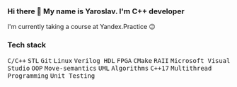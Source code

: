 ### Hi there 👋 My name is Yaroslav. I'm C++ developer
I'm currently taking a course at Yandex.Practice 😉

### Tech stack
<kbd>C/C++</kbd> <kbd>STL</kbd> <kbd>Git</kbd> <kbd>Linux</kbd> <kbd>Verilog HDL</kbd> <kbd>FPGA</kbd> <kbd>CMake</kbd> <kbd>RAII</kbd>
 <kbd>Microsoft Visual Studio</kbd> <kbd>OOP</kbd> <kbd>Move-semantics</kbd> <kbd>UML</kbd> <kbd>Algorithms</kbd>
 <kbd>C++17</kbd> <kbd>Multithread Programming</kbd> <kbd>Unit Testing</kbd>

<!--
**YaKho/YaKho** is a ✨ _special_ ✨ repository because its `README.md` (this file) appears on your GitHub profile.

Here are some ideas to get you started:

- 🔭 I’m currently working on ...
- 🌱 I’m currently learning ...
- 👯 I’m looking to collaborate on ...
- 🤔 I’m looking for help with ...
- 💬 Ask me about ...
- 📫 How to reach me: ...
- 😄 Pronouns: ...
- ⚡ Fun fact: ...
-->
